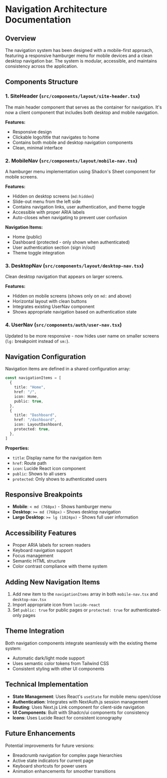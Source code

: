 # Navigation Architecture Documentation

## Overview

The navigation system has been designed with a mobile-first approach, featuring a responsive hamburger menu for mobile devices and a clean desktop navigation bar. The system is modular, accessible, and maintains consistency across the application.

## Components Structure

### 1. SiteHeader (`src/components/layout/site-header.tsx`)
The main header component that serves as the container for navigation. It's now a client component that includes both desktop and mobile navigation.

**Features:**
- Responsive design
- Clickable logo/title that navigates to home
- Contains both mobile and desktop navigation components
- Clean, minimal interface

### 2. MobileNav (`src/components/layout/mobile-nav.tsx`)
A hamburger menu implementation using Shadcn's Sheet component for mobile screens.

**Features:**
- Hidden on desktop screens (`md:hidden`)
- Slide-out menu from the left side
- Contains navigation links, user authentication, and theme toggle
- Accessible with proper ARIA labels
- Auto-closes when navigating to prevent user confusion

**Navigation Items:**
- Home (public)
- Dashboard (protected - only shown when authenticated)
- User authentication section (sign in/out)
- Theme toggle integration

### 3. DesktopNav (`src/components/layout/desktop-nav.tsx`)
Clean desktop navigation that appears on larger screens.

**Features:**
- Hidden on mobile screens (shows only on `md:` and above)
- Horizontal layout with clean buttons
- Integrates existing UserNav component
- Shows appropriate navigation based on authentication state

### 4. UserNav (`src/components/auth/user-nav.tsx`)
Updated to be more responsive - now hides user name on smaller screens (`lg:` breakpoint instead of `sm:`).

## Navigation Configuration

Navigation items are defined in a shared configuration array:

```typescript
const navigationItems = [
  {
    title: "Home",
    href: "/",
    icon: Home,
    public: true,
  },
  {
    title: "Dashboard", 
    href: "/dashboard",
    icon: LayoutDashboard,
    protected: true,
  },
]
```

**Properties:**
- `title`: Display name for the navigation item
- `href`: Route path
- `icon`: Lucide React icon component
- `public`: Shows to all users
- `protected`: Only shows to authenticated users

## Responsive Breakpoints

- **Mobile**: `< md (768px)` - Shows hamburger menu
- **Desktop**: `>= md (768px)` - Shows desktop navigation
- **Large Desktop**: `>= lg (1024px)` - Shows full user information

## Accessibility Features

- Proper ARIA labels for screen readers
- Keyboard navigation support
- Focus management
- Semantic HTML structure
- Color contrast compliance with theme system

## Adding New Navigation Items

1. Add new item to the `navigationItems` array in both `mobile-nav.tsx` and `desktop-nav.tsx`
2. Import appropriate icon from `lucide-react`
3. Set `public: true` for public pages or `protected: true` for authenticated-only pages

## Theme Integration

Both navigation components integrate seamlessly with the existing theme system:
- Automatic dark/light mode support
- Uses semantic color tokens from Tailwind CSS
- Consistent styling with other UI components

## Technical Implementation

- **State Management**: Uses React's `useState` for mobile menu open/close
- **Authentication**: Integrates with NextAuth.js session management
- **Routing**: Uses Next.js Link component for client-side navigation
- **UI Components**: Built with Shadcn/ui components for consistency
- **Icons**: Uses Lucide React for consistent iconography

## Future Enhancements

Potential improvements for future versions:
- Breadcrumb navigation for complex page hierarchies
- Active state indicators for current page
- Keyboard shortcuts for power users
- Animation enhancements for smoother transitions
